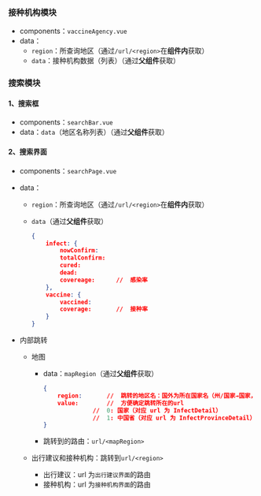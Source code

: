 ### 接种机构模块

- components：`vaccineAgency.vue`
- data：
  - `region`：所查询地区（通过`/url/<region>`在**组件内**获取）
  - `data`：接种机构数据（列表）（通过**父组件**获取）

### 搜索模块

#### 1、搜索框

- components：`searchBar.vue`
- data：`data`（地区名称列表）（通过**父组件**获取）

#### 2、搜索界面

- components：`searchPage.vue`

- data：

  - `region`：所查询地区（通过`/url/<region>`在**组件内**获取）

  - `data`（通过**父组件**获取）

    ```json
    {
    	infect: {
    		nowConfirm: 
    		totalConfirm: 
    		cured: 
    		dead: 
    		covereage:		//	感染率
    	},
    	vaccine: {
    		vaccined:
    		coverage:		// 	接种率
    	}
    }
    ```

- 内部跳转

  - 地图

    - data：`mapRegion`（通过**父组件**获取）

      ```json
      {
          region:		//	跳转的地区名：国外为所在国家名（州/国家→国家，国内为最近一级地区名（市→省、省/国家→省）
          value:		//	方便确定跳转所在的url
          			//	0: 国家（对应 url 为 InfectDetail）
          			//	1: 中国省（对应 url 为 InfectProvinceDetail）
      }
      ```

    - 跳转到的路由：`url/<mapRegion>`

  - 出行建议和接种机构：跳转到`url/<region>`

    - 出行建议：url 为`出行建议界面`的路由
    - 接种机构：url 为`接种机构界面`的路由

